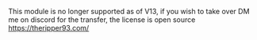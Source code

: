 This module is no longer supported as of V13, if you wish to take over DM me on discord for the transfer, the license is open source https://theripper93.com/
